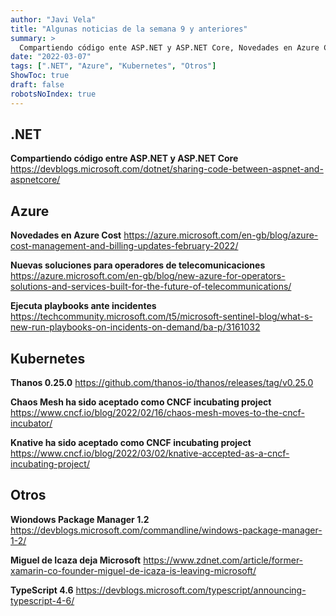 ```yaml
---
author: "Javi Vela"
title: "Algunas noticias de la semana 9 y anteriores"
summary: >
  Compartiendo código ente ASP.NET y ASP.NET Core, Novedades en Azure Cost, Azure, nuevas soluciones para operadores de telecomunicaciones, ejecución de playbooks ante incidentes, Thanos 0.25, Chaos Mesh y Knative aceptados como CNCF incubating projects,...
date: "2022-03-07"
tags: [".NET", "Azure", "Kubernetes", "Otros"]
ShowToc: true
draft: false
robotsNoIndex: true
---
```

## .NET
**Compartiendo código entre ASP.NET y ASP.NET Core**
https://devblogs.microsoft.com/dotnet/sharing-code-between-aspnet-and-aspnetcore/
<br/>
<!-- #dotnet #aspnet #aspnetcore -->

## Azure
**Novedades en Azure Cost**
https://azure.microsoft.com/en-gb/blog/azure-cost-management-and-billing-updates-february-2022/
<br/>
<!-- #azure #cost #billing -->

**Nuevas soluciones para operadores de telecomunicaciones**
https://azure.microsoft.com/en-gb/blog/new-azure-for-operators-solutions-and-services-built-for-the-future-of-telecommunications/
<br/>
<!-- #azure #operators #telecommunications -->

**Ejecuta playbooks ante incidentes**
https://techcommunity.microsoft.com/t5/microsoft-sentinel-blog/what-s-new-run-playbooks-on-incidents-on-demand/ba-p/3161032
<br/>
<!-- #azure #playbooks #automation #sentinel -->

## Kubernetes
**Thanos 0.25.0**
https://github.com/thanos-io/thanos/releases/tag/v0.25.0
<br/>
<!-- #kubernetes #thanos #metrics -->

**Chaos Mesh ha sido aceptado como CNCF incubating project**
https://www.cncf.io/blog/2022/02/16/chaos-mesh-moves-to-the-cncf-incubator/
<br/>
<!-- #kubernetes #chaos #cncf -->

**Knative ha sido aceptado como CNCF incubating project**
https://www.cncf.io/blog/2022/03/02/knative-accepted-as-a-cncf-incubating-project/
<br/>
<!-- #kubernetes #knative #cncf #serverless -->

## Otros
**Wiondows Package Manager 1.2**
https://devblogs.microsoft.com/commandline/windows-package-manager-1-2/
<br/>
<!-- #windows #package #manager -->

**Miguel de Icaza deja Microsoft**
https://www.zdnet.com/article/former-xamarin-co-founder-miguel-de-icaza-is-leaving-microsoft/
<br/>
<!-- #xamarin #microsoft -->

**TypeScript 4.6**
https://devblogs.microsoft.com/typescript/announcing-typescript-4-6/
<br/>
<!-- #typescript #microsoft -->